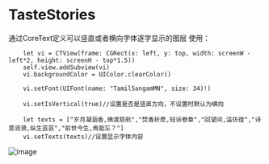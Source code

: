 # TasteStories
通过CoreText定义可以竖直或者横向字体逐字显示的图层
使用：

        let vi = CTView(frame: CGRect(x: left, y: top, width: screenW - left*2, height: screenH - top*1.5))
        self.view.addSubview(vi)
        vi.backgroundColor = UIColor.clearColor()
        
        vi.setFont(UIFont(name: "TamilSangamMN", size: 34)!)
        
        vi.setIsVertical(true)//设置是否是竖直方向，不设置时默认为横向
        
        let texts = ["岁月凝涵香,佛渡慈航","焚香祈愿,轻诉卷章","回望间,溢彷徨","诗意涟漪,纵生芸芸","前世今生,焉能忘？"]
        vi.setTexts(texts)//设置显示字体内容



![image](https://github.com/suzee/TasteStories/blob/master/CTDemo/image/dynamic.gif)
